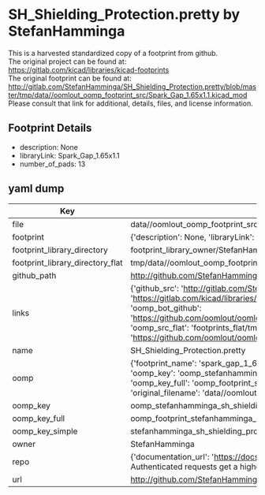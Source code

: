 # SH_Shielding_Protection.pretty by StefanHamminga  
This is a harvested standardized copy of a footprint from github.  
The original project can be found at:  
https://gitlab.com/kicad/libraries/kicad-footprints  
The original footprint can be found at:
http://gitlab.com/StefanHamminga/SH_Shielding_Protection.pretty/blob/master/tmp/data//oomlout_oomp_footprint_src/Spark_Gap_1.65x1.1.kicad_mod
Please consult that link for additional, details, files, and license information.  
## Footprint Details
* description: None  
* libraryLink: Spark_Gap_1.65x1.1  
* number_of_pads: 13  
## yaml dump  
| Key | Value |  
| --- | --- |  
| file | data//oomlout_oomp_footprint_src/SH_Shielding_Protection.pretty/Spark_Gap_1.65x1.1.kicad_mod |  
| footprint | {'description': None, 'libraryLink': 'Spark_Gap_1.65x1.1', 'number_of_pads': 13} |  
| footprint_library_directory | footprint_library_owner/StefanHamminga_SH_Shielding_Protection.pretty |  
| footprint_library_directory_flat | tmp/data//oomlout_oomp_footprint_src/footprints_flat/stefanhamminga_sh_shielding_protection_spark_gap_1_65x1_1/working |  
| github_path | http://github.com/StefanHamminga/SH_Shielding_Protection.pretty/blob/master/tmp/data//oomlout_oomp_footprint_src/Spark_Gap_1.65x1.1.kicad_mod |  
| links | {'github_src': 'http://gitlab.com/StefanHamminga/SH_Shielding_Protection.pretty/blob/master/tmp/data//oomlout_oomp_footprint_src/Spark_Gap_1.65x1.1.kicad_mod', 'github_src_repo': 'https://gitlab.com/kicad/libraries/kicad-footprints', 'oomp_bot': 'tmp/data//oomlout_oomp_footprint_src/footprints/stefanhamminga_sh_shielding_protection_spark_gap_1_65x1_1/working', 'oomp_bot_github': 'https://github.com/oomlout/oomlout_oomp_footprint_bot/tree/main/tmp/data//oomlout_oomp_footprint_src/footprints/stefanhamminga_sh_shielding_protection_spark_gap_1_65x1_1/working', 'oomp_src_flat': 'footprints_flat/tmp/data//oomlout_oomp_footprint_src/footprints_flat/stefanhamminga_sh_shielding_protection_spark_gap_1_65x1_1/working', 'oomp_src_flat_github': 'https://github.com/oomlout/oomlout_oomp_footprint_src/tree/main/tmp/data//oomlout_oomp_footprint_src/footprints_flat/stefanhamminga_sh_shielding_protection_spark_gap_1_65x1_1/working'} |  
| name | SH_Shielding_Protection.pretty |  
| oomp | {'footprint_name': 'spark_gap_1_65x1_1', 'library_name': 'sh_shielding_protection', 'md5': 'cfb735d7e91cc8d2fcf78f3944869f4b', 'md5_10': 'cfb735d7e9', 'md5_5': 'cfb73', 'md5_6': 'cfb735', 'oomp_key': 'oomp_stefanhamminga_sh_shielding_protection_spark_gap_1_65x1_1', 'oomp_key_extra': 'oomp_footprint_stefanhamminga_sh_shielding_protection_spark_gap_1_65x1_1', 'oomp_key_full': 'oomp_footprint_stefanhamminga_sh_shielding_protection_spark_gap_1_65x1_1_cfb735', 'oomp_key_simple': 'stefanhamminga_sh_shielding_protection_spark_gap_1_65x1_1', 'original_filename': 'data//oomlout_oomp_footprint_src/SH_Shielding_Protection.pretty/Spark_Gap_1.65x1.1.kicad_mod', 'owner_name': 'stefanhamminga'} |  
| oomp_key | oomp_stefanhamminga_sh_shielding_protection_spark_gap_1_65x1_1 |  
| oomp_key_full | oomp_footprint_stefanhamminga_sh_shielding_protection_spark_gap_1_65x1_1 |  
| oomp_key_simple | stefanhamminga_sh_shielding_protection_spark_gap_1_65x1_1 |  
| owner | StefanHamminga |  
| repo | {'documentation_url': 'https://docs.github.com/rest/overview/resources-in-the-rest-api#rate-limiting', 'message': "API rate limit exceeded for 84.66.142.224. (But here's the good news: Authenticated requests get a higher rate limit. Check out the documentation for more details.)"} |  
| url | http://github.com/StefanHamminga/SH_Shielding_Protection.pretty |  

